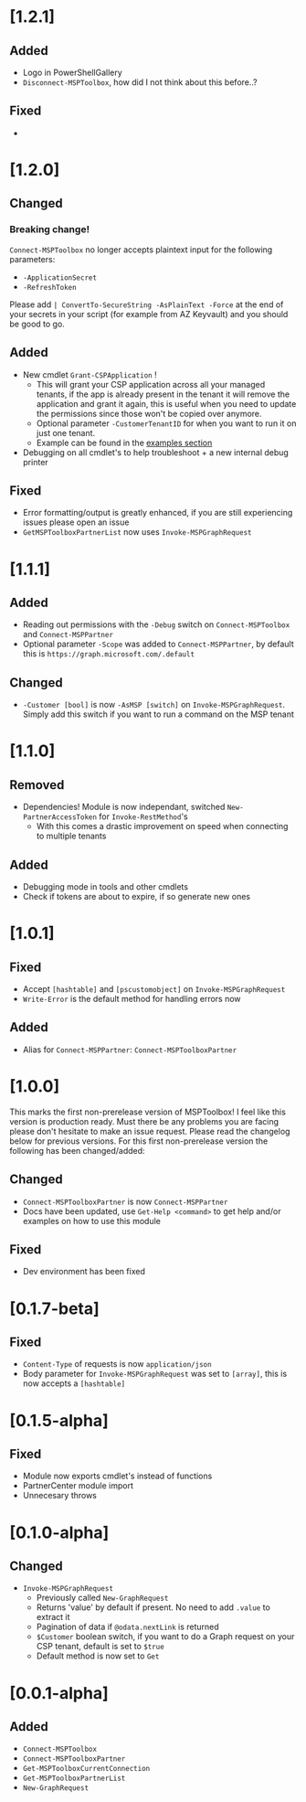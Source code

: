 # [1.2.1]

## Added

- Logo in PowerShellGallery
- `Disconnect-MSPToolbox`, how did I not think about this before..?

## Fixed

-

# [1.2.0]

## Changed

### Breaking change!

`Connect-MSPToolbox` no longer accepts plaintext input for the following parameters:

- `-ApplicationSecret`
- `-RefreshToken`

Please add `| ConvertTo-SecureString -AsPlainText -Force` at the end of your secrets in your script (for example from AZ Keyvault) and you should be good to go.

## Added

- New cmdlet `Grant-CSPApplication` !
  - This will grant your CSP application across all your managed tenants, if the app is already present in the tenant it will remove the application and grant it again, this is useful when you need to update the permissions since those won't be copied over anymore.
  - Optional parameter `-CustomerTenantID` for when you want to run it on just one tenant.
  - Example can be found in the [examples section](/README.md#examples)
- Debugging on all cmdlet's to help troubleshoot + a new internal debug printer

## Fixed

- Error formatting/output is greatly enhanced, if you are still experiencing issues please open an issue
- `GetMSPToolboxPartnerList` now uses `Invoke-MSPGraphRequest`

# [1.1.1]

## Added

- Reading out permissions with the `-Debug` switch on `Connect-MSPToolbox` and `Connect-MSPPartner`
- Optional parameter `-Scope` was added to `Connect-MSPPartner`, by default this is `https://graph.microsoft.com/.default`

## Changed

- `-Customer [bool]` is now `-AsMSP [switch]` on `Invoke-MSPGraphRequest`. Simply add this switch if you want to run a command on the MSP tenant

# [1.1.0]

## Removed

- Dependencies! Module is now independant, switched `New-PartnerAccessToken` for `Invoke-RestMethod`'s
  - With this comes a drastic improvement on speed when connecting to multiple tenants

## Added

- Debugging mode in tools and other cmdlets
- Check if tokens are about to expire, if so generate new ones

# [1.0.1]

## Fixed

- Accept `[hashtable]` and `[pscustomobject]` on `Invoke-MSPGraphRequest`
- `Write-Error` is the default method for handling errors now

## Added

- Alias for `Connect-MSPPartner`: `Connect-MSPToolboxPartner`

# [1.0.0]

This marks the first non-prerelease version of MSPToolbox! I feel like this version is production ready. Must there be any problems you are facing please don't hesitate to make an issue request. Please read the changelog below for previous versions. For this first non-prerelease version the following has been changed/added:

## Changed

- `Connect-MSPToolboxPartner` is now `Connect-MSPPartner`
- Docs have been updated, use `Get-Help <command>` to get help and/or examples on how to use this module

## Fixed

- Dev environment has been fixed

# [0.1.7-beta]

## Fixed

- `Content-Type` of requests is now `application/json`
- Body parameter for `Invoke-MSPGraphRequest` was set to `[array]`, this is now accepts a `[hashtable]`

# [0.1.5-alpha]

## Fixed

- Module now exports cmdlet's instead of functions
- PartnerCenter module import
- Unnecesary throws

# [0.1.0-alpha]

## Changed

- `Invoke-MSPGraphRequest`
  - Previously called `New-GraphRequest`
  - Returns 'value' by default if present. No need to add `.value` to extract it
  - Pagination of data if `@odata.nextLink` is returned
  - `$Customer` boolean switch, if you want to do a Graph request on your CSP tenant, default is set to `$true`
  - Default method is now set to `Get`

# [0.0.1-alpha]

## Added

- `Connect-MSPToolbox`
- `Connect-MSPToolboxPartner`
- `Get-MSPToolboxCurrentConnection`
- `Get-MSPToolboxPartnerList`
- `New-GraphRequest`
